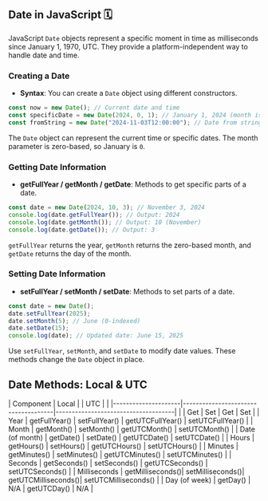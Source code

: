 ## Date in JavaScript 🗓️

JavaScript `Date` objects represent a specific moment in time as milliseconds since January 1, 1970, UTC. They provide a platform-independent way to handle date and time.

### Creating a Date

- **Syntax**: You can create a `Date` object using different constructors.

```javascript
const now = new Date(); // Current date and time
const specificDate = new Date(2024, 0, 1); // January 1, 2024 (month is 0-indexed)
const fromString = new Date("2024-11-03T12:00:00"); // Date from string
```

The `Date` object can represent the current time or specific dates. The month parameter is zero-based, so January is `0`.

### Getting Date Information

- **getFullYear / getMonth / getDate**: Methods to get specific parts of a date.

```javascript
const date = new Date(2024, 10, 3); // November 3, 2024
console.log(date.getFullYear()); // Output: 2024
console.log(date.getMonth()); // Output: 10 (November)
console.log(date.getDate()); // Output: 3
```

`getFullYear` returns the year, `getMonth` returns the zero-based month, and `getDate` returns the day of the month.

### Setting Date Information

- **setFullYear / setMonth / setDate**: Methods to set parts of a date.

```javascript
const date = new Date();
date.setFullYear(2025);
date.setMonth(5); // June (0-indexed)
date.setDate(15);
console.log(date); // Updated date: June 15, 2025
```

Use `setFullYear`, `setMonth`, and `setDate` to modify date values. These methods change the `Date` object in place.

## Date Methods: Local & UTC

| Component           | Local            |                  | UTC              |                  |
|---------------------|-------------------------------------|-------------------------------------|
|                     | Get              | Set              | Get              | Set              |
| Year                | getFullYear()    | setFullYear()    | getUTCFullYear() | setUTCFullYear() |
| Month               | getMonth()       | setMonth()       | getUTCMonth()    | setUTCMonth()    |
| Date (of month)     | getDate()        | setDate()        | getUTCDate()     | setUTCDate()     |
| Hours               | getHours()       | setHours()       | getUTCHours()    | setUTCHours()    |
| Minutes             | getMinutes()     | setMinutes()     | getUTCMinutes()  | setUTCMinutes()  |
| Seconds             | getSeconds()     | setSeconds()     | getUTCSeconds()  | setUTCSeconds()  |
| Milliseconds        | getMilliseconds()| setMilliseconds()| getUTCMilliseconds()| setUTCMilliseconds() |
| Day (of week)       | getDay()         | N/A              | getUTCDay()      | N/A              |

